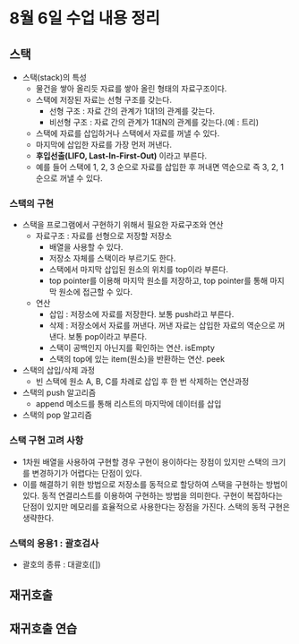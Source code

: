 # 8월 6일 수업 내용 정리
## 스택
- 스택(stack)의 특성
    - 물건을 쌓아 올리듯 자료를 쌓아 올린 형태의 자료구조이다.
    - 스택에 저장된 자료는 선형 구조를 갖는다.
        - 선형 구조 : 자료 간의 관계가 1대1의 관계를 갖는다.
        - 비선형 구조 : 자료 간의 관계가 1대N의 관계를 갖는다.(예 : 트리)
    -  스택에 자료를 삽입하거나 스택에서 자료를 꺼낼 수 있다.
    - 마지막에 삽입한 자료를 가장 먼저 꺼낸다.
    - **후입선출(LIFO, Last-In-First-Out)** 이라고 부른다.
    - 예를 들어 스택에 1, 2, 3 순으로 자료를 삽입한 후 꺼내면 역순으로 즉 3, 2, 1 순으로 꺼낼 수 있다.
### 스택의 구현
- 스택을 프로그램에서 구현하기 위해서 필요한 자료구조와 연산
    - 자료구조 : 자료를 선형으로 저장할 저장소
        - 배열을 사용할 수 있다.
        - 저장소 자체를 스택이라 부르기도 한다.
        - 스택에서 마지막 삽입된 원소의 위치를 top이라 부른다.
        - top pointer를 이용해 마지막 원소를 저장하고, top pointer를 통해 마지막 원소에 접근할 수 있다.
    - 연산
        - 삽입 : 저장소에 자료를 저장한다. 보통 push라고 부른다.
        - 삭제 : 저장소에서 자료를 꺼낸다. 꺼낸 자료는 삽입한 자료의 역순으로 꺼낸다. 보통 pop이라고 부른다.
        - 스택이 공백인지 아닌지를 확인하는 연산. isEmpty
        - 스택의 top에 있는 item(원소)을 반환하는 연산. peek
- 스택의 삽입/삭제 과정
    - 빈 스택에 원소 A, B, C를 차례로 삽입 후 한 번 삭제하는 연산과정
- 스택의 push 알고리즘
    - append 메소드를 통해 리스트의 마지막에 데이터를 삽입
- 스택의 pop 알고리즘

### 스택 구현 고려 사항
- 1차원 배열을 사용하여 구현할 경우 구현이 용이하다는 장점이 있지만 스택의 크기를 변경하기가 어렵다는 단점이 있다.
- 이를 해결하기 위한 방법으로 저장소를 동적으로 할당하여 스택을 구현하는 방법이 있다. 동적 연결리스트를 이용하여 구현하는 방법을 의미한다. 구현이 복잡하다는 단점이 있지만 메모리를 효율적으로 사용한다는 장점을 가진다. 스택의 동적 구현은 생략한다.

### 스택의 응용1 : 괄호검사
- 괄호의 종류 : 대괄호([])

## 재귀호출
## 재귀호출 연습
